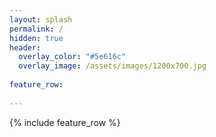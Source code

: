 ```yaml
---
layout: splash
permalink: /
hidden: true
header:
  overlay_color: "#5e616c"
  overlay_image: /assets/images/1200x700.jpg
  
feature_row:
    
---
```


{% include feature_row %}
